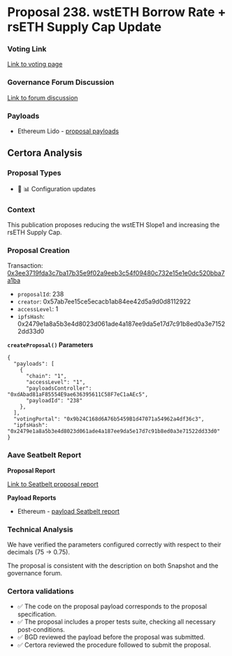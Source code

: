 # Proposal 238.  wstETH Borrow Rate + rsETH Supply Cap Update

### Voting Link
[Link to voting page](https://vote.onaave.com/proposal/?proposalId=238)

### Governance Forum Discussion
[Link to forum discussion](https://governance.aave.com/t/arfc-prime-instance-wsteth-borrow-rate-rseth-supply-cap-update/20644)

### Payloads

* Ethereum Lido - [proposal payloads](https://etherscan.io/address/0x1D750858e8203a553b2368fb0d461Aa9d511Caa9)


## Certora Analysis

### Proposal Types

* :wrench: :bar_chart: Configuration updates

### Context
This publication proposes reducing the wstETH Slope1 and increasing the rsETH Supply Cap.

### Proposal Creation
Transaction: [0x3ee3719fda3c7ba17b35e9f02a9eeb3c54f09480c732e15e1e0dc520bba7a1ba](https://etherscan.io/tx/0x3ee3719fda3c7ba17b35e9f02a9eeb3c54f09480c732e15e1e0dc520bba7a1ba)
- `proposalId`: 238
- `creator`: 0x57ab7ee15ce5ecacb1ab84ee42d5a9d0d8112922
- `accessLevel`: 1
- `ipfsHash`: 0x2479e1a8a5b3e4d8023d061ade4a187ee9da5e17d7c91b8ed0a3e71522dd33d0

**`createProposal()` Parameters**
```
{
  "payloads": [ 
    { 
      "chain": "1", 
      "accessLevel": "1", 
      "payloadsController": "0xdAbad81aF85554E9ae636395611C58F7eC1aAEc5", 
      "payloadId": "238" 
    }, 
  ], 
  "votingPortal": "0x9b24C168d6A76b5459B1d47071a54962a4df36c3", 
  "ipfsHash": "0x2479e1a8a5b3e4d8023d061ade4a187ee9da5e17d7c91b8ed0a3e71522dd33d0" 
}
```

### Aave Seatbelt Report
**Proposal Report**

[Link to Seatbelt proposal report](https://github.com/bgd-labs/seatbelt-gov-v3/blob/main/reports/proposals/238.md)

**Payload Reports**

* Ethereum - [payload Seatbelt report](https://github.com/bgd-labs/seatbelt-gov-v3/blob/main/reports/payloads/1/0xdAbad81aF85554E9ae636395611C58F7eC1aAEc5/238.md)


### Technical Analysis
We have verified the parameters configured correctly with respect to their decimals (75 -> 0.75). 

The proposal is consistent with the description on both Snapshot and the governance forum.

### Certora validations
* :white_check_mark: The code on the proposal payload corresponds to the proposal specification.
* :white_check_mark: The proposal includes a proper tests suite, checking all necessary post-conditions.
* :white_check_mark: BGD reviewed the payload before the proposal was submitted.
* :white_check_mark: Certora reviewed the procedure followed to submit the proposal.